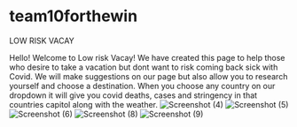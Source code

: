 # team10forthewin

LOW RISK VACAY

Hello! Welcome to Low risk Vacay! We have created this page to help those who desire to take a vacation but dont want to risk coming back sick with Covid. We will make suggestions on our page but also allow you to research yourself and choose a destination. When you choose any country on our dropdown it will give you covid deaths, cases and stringency in that countries capitol along with the weather.
![Screenshot (4)](https://user-images.githubusercontent.com/86989726/133003033-4788ff74-4c0e-4fc3-9f00-bc4c381ef5c1.png)
![Screenshot (5)](https://user-images.githubusercontent.com/86989726/133003034-0b12b08c-eaa3-411a-9f61-14ad8d6ef47e.png)
![Screenshot (6)](https://user-images.githubusercontent.com/86989726/133003035-eed1a39d-67a0-4bf9-9a33-f7b2e7389aa2.png)
![Screenshot (8)](https://user-images.githubusercontent.com/86989726/133003036-9a9ae896-0f63-499e-9ab5-f404fac12230.png)
![Screenshot (9)](https://user-images.githubusercontent.com/86989726/133003037-9c412cbb-7099-4318-8c2d-e39cd955e62b.png)
